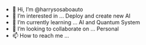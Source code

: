 - 👋 Hi, I’m @harrysosaboauto
- 👀 I’m interested in ... Deploy and create new AI
- 🌱 I’m currently learning ... AI and Quantum System
- 💞️ I’m looking to collaborate on ... Personal
- 📫 How to reach me ...

<!---
harrysosaboauto/harrysosaboauto is a ✨ special ✨ repository because its `README.md` (this file) appears on your GitHub profile.
You can click the Preview link to take a look at your changes.
--->
